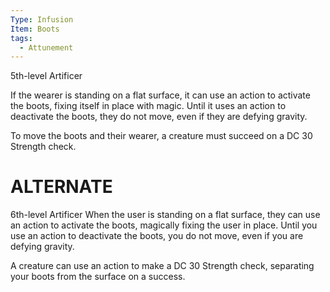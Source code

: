 ```yaml
---
Type: Infusion
Item: Boots
tags:
  - Attunement
---
```

5th-level Artificer

If the wearer is standing on a flat surface, it can use an action to activate the boots, fixing itself in place with magic. Until it uses an action to deactivate the boots, they do not move, even if they are defying gravity. 

To move the boots and their wearer, a creature must succeed on a DC 30 Strength check.

# ALTERNATE
6th-level Artificer
When the user is standing on a flat surface, they can use an action to activate the boots, magically fixing the user in place. Until you use an action to deactivate the boots, you do not
move, even if you are defying gravity.

A creature can use an action to make a DC 30 Strength check, separating your boots from the surface on a success.